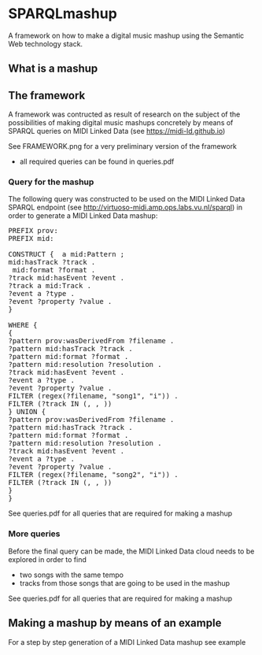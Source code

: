 # SPARQLmashup

A framework on how to make a digital music mashup using the Semantic Web technology stack.

## What is a mashup

## The framework
A framework was contructed as result of research on the subject of the possibilities of making digital music mashups concretely by means of SPARQL queries on MIDI Linked Data (see https://midi-ld.github.io)

See FRAMEWORK.png for a very preliminary version of the framework
- all required queries can be found in queries.pdf

### Query for the mashup
The following query was constructed to be used on the MIDI Linked Data SPARQL endpoint (see http://virtuoso-midi.amp.ops.labs.vu.nl/sparql) in order to generate a MIDI Linked Data mashup:

<pre>
PREFIX prov: <http://www.w3.org/ns/prov#> 
PREFIX mid: <http://purl.org/midi-ld/midi#>

CONSTRUCT { <newsong> a mid:Pattern ;
mid:hasTrack ?track . 
<newsong> mid:format ?format .
?track mid:hasEvent ?event .
?track a mid:Track .
?event a ?type .
?event ?property ?value .
}

WHERE { 
{
?pattern prov:wasDerivedFrom ?filename .
?pattern mid:hasTrack ?track .
?pattern mid:format ?format .
?pattern mid:resolution ?resolution .
?track mid:hasEvent ?event .
?event a ?type .
?event ?property ?value .
FILTER (regex(?filename, "song1", "i")) .
FILTER (?track IN (<track1>, <track2>, <and so on>))
} UNION {
?pattern prov:wasDerivedFrom ?filename .
?pattern mid:hasTrack ?track .
?pattern mid:format ?format .
?pattern mid:resolution ?resolution .
?track mid:hasEvent ?event .
?event a ?type .
?event ?property ?value .
FILTER (regex(?filename, "song2", "i")) .
FILTER (?track IN (<track1>, <track2>, <and so on>))
}
}
</pre>

See queries.pdf for all queries that are required for making a mashup

### More queries

Before the final query can be made, the MIDI Linked Data cloud needs to be explored in order to find
- two songs with the same tempo
- tracks from those songs that are going to be used in the mashup

See queries.pdf for all queries that are required for making a mashup 

## Making a mashup by means of an example
For a step by step generation of a MIDI Linked Data mashup see example

